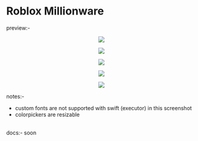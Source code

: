 # Roblox Millionware
preview:- <br>

<p align="center"> <img src="https://github.com/user-attachments/assets/5b11dc93-9c99-4a57-8adf-d35d916f41c5"> </p>
<p align="center"> <img src="https://github.com/user-attachments/assets/cf8cd7ef-daa7-4963-98cd-7b72b7369c30"> </p>
<p align="center"> <img src="https://github.com/user-attachments/assets/9cbb1158-a868-4848-bb5b-eb5583f1ff39"> </p>
<p align="center"> <img src="https://github.com/user-attachments/assets/4b20e27b-e3b1-4bac-baaf-90a457fd8079"> </p>
<p align="center"> <img src="https://github.com/user-attachments/assets/1029d154-43da-453c-86f4-5bb8a5abee67"> </p>

notes:- 
- custom fonts are not supported with swift (executor) in this screenshot
- colorpickers are resizable

<br>
docs:-
soon
